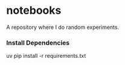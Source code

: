 # notebooks
A repository where I do random experiments.


### Install Dependencies

uv pip install -r requirements.txt